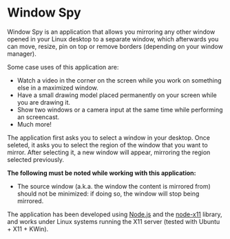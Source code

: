  # Window Spy

Window Spy is an application that allows you mirroring any other window opened in your Linux desktop to a separate 
window, which afterwards you can move, resize, pin on top or remove borders (depending on your window manager).
 
Some case uses of this application are:
- Watch a video in the corner on the screen while you work on something else in a maximized window.
- Have a small drawing model placed permanently on your screen while you are drawing it.
- Show two windows or a camera input at the same time while performing an screencast.
- Much more!

The application first asks you to select a window in your desktop. 
Once seleted, it asks you to select the region of the window that you want to mirror. 
After selecting it, a new window will appear, mirroring the region selected previously.

**The following must be noted while working with this application:**
- The source window (a.k.a. the window the content is mirrored from) should not be minimized: if doing so, the window 
will stop being mirrored.

The application has been developed using [Node.js](https://nodejs.org/en/) and the [node-x11](https://github.com/sidorares/node-x11) library, and works under Linux systems running the X11 
server (tested with Ubuntu + X11 + KWin).
